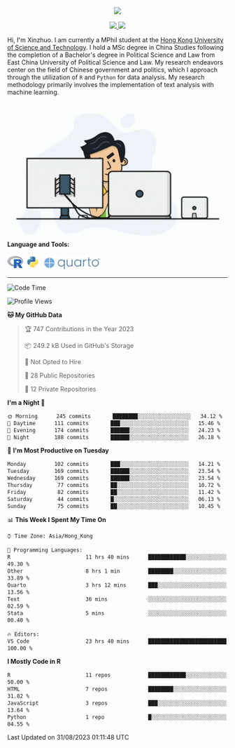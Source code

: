 <div align='center'>
<img src='https://readme-typing-svg.herokuapp.com?font=Lora&color=4d3900&center=true&lines=HKUST+Mphil+in+SOSC;Focus+on+China;Code+for+PoliSci'/>
</div>

<p align='center'>
 <a href='https://www.linkedin.com/in/xinzhuo-huang-5161011ba/' target='_blank'>
        <img src='https://img.shields.io/badge/linkedin%20-%230077B5.svg?&style=for-the-badge&logo=linkedin&logoColor=white'/>
    </a>
 <a href='https://twitter.com/HsinchoH' target='_blank'>
        <img src='https://img.shields.io/badge/Twitter-1DA1F2?style=for-the-badge&logo=twitter&logoColor=white'/>
    </a>
    </p>
    
Hi, I'm Xinzhuo. I am currently a MPhil student at the [Hong Kong University of Science and Technology](https://sosc.hkust.edu.hk/node/613). I hold a MSc degree in China Studies following the completion of a Bachelor's degree in Political Science and Law from East China University of Political Science and Law. My research endeavors center on the field of Chinese government and politics, which I approach through the utilization of `R` and `Python` for data analysis. My research methodology primarily involves the implementation of text analysis with machine learning.




<img align='right' src="https://github.com/xinzhuohkust/xinzhuohkust/blob/main/programmer.gif" width="590">



**Language and Tools:**  

<code><img height="36" src="https://raw.githubusercontent.com/github/explore/80688e429a7d4ef2fca1e82350fe8e3517d3494d/topics/r/r.png"></code>
<code><img height="36" src="https://raw.githubusercontent.com/github/explore/80688e429a7d4ef2fca1e82350fe8e3517d3494d/topics/python/python.png"></code>
<code><img height="32" src="https://github.com/quarto-dev/quarto-r/blob/main/man/figures/quarto.png"></code>

---
<!--START_SECTION:waka-->
![Code Time](http://img.shields.io/badge/Code%20Time-866%20hrs%2024%20mins-blue)

![Profile Views](http://img.shields.io/badge/Profile%20Views-2-blue)

**🐱 My GitHub Data** 

> 🏆 747 Contributions in the Year 2023
 > 
> 📦 249.2 kB Used in GitHub's Storage 
 > 
> 🚫 Not Opted to Hire
 > 
> 📜 28 Public Repositories 
 > 
> 🔑 12 Private Repositories  
 > 
**I'm a Night 🦉** 

```text
🌞 Morning      245 commits       ████████░░░░░░░░░░░░░░░░░   34.12 % 
🌆 Daytime      111 commits       ███░░░░░░░░░░░░░░░░░░░░░░   15.46 % 
🌃 Evening      174 commits       ██████░░░░░░░░░░░░░░░░░░░   24.23 % 
🌙 Night        188 commits       ██████░░░░░░░░░░░░░░░░░░░   26.18 % 

```
📅 **I'm Most Productive on Tuesday** 

```text
Monday         102 commits       ███░░░░░░░░░░░░░░░░░░░░░░   14.21 % 
Tuesday        169 commits       ██████░░░░░░░░░░░░░░░░░░░   23.54 % 
Wednesday      169 commits       ██████░░░░░░░░░░░░░░░░░░░   23.54 % 
Thursday        77 commits       ██░░░░░░░░░░░░░░░░░░░░░░░   10.72 % 
Friday          82 commits       ██░░░░░░░░░░░░░░░░░░░░░░░   11.42 % 
Saturday        44 commits       █░░░░░░░░░░░░░░░░░░░░░░░░   06.13 % 
Sunday          75 commits       ██░░░░░░░░░░░░░░░░░░░░░░░   10.45 % 

```


📊 **This Week I Spent My Time On** 

```text
⌚︎ Time Zone: Asia/Hong_Kong

💬 Programming Languages: 
R                        11 hrs 40 mins      ████████████░░░░░░░░░░░░░   49.30 % 
Other                    8 hrs 1 min         ████████░░░░░░░░░░░░░░░░░   33.89 % 
Quarto                   3 hrs 12 mins       ███░░░░░░░░░░░░░░░░░░░░░░   13.56 % 
Text                     36 mins             ░░░░░░░░░░░░░░░░░░░░░░░░░   02.59 % 
Stata                    5 mins              ░░░░░░░░░░░░░░░░░░░░░░░░░   00.40 % 

🔥 Editors: 
VS Code                  23 hrs 40 mins      █████████████████████████   100.00 % 

```

**I Mostly Code in R** 

```text
R                        11 repos            ████████████░░░░░░░░░░░░░   50.00 % 
HTML                     7 repos             ████████░░░░░░░░░░░░░░░░░   31.82 % 
JavaScript               3 repos             ███░░░░░░░░░░░░░░░░░░░░░░   13.64 % 
Python                   1 repo              █░░░░░░░░░░░░░░░░░░░░░░░░   04.55 % 

```



 Last Updated on 31/08/2023 01:11:48 UTC
<!--END_SECTION:waka-->
    
    
    
    
    
    
    
    
